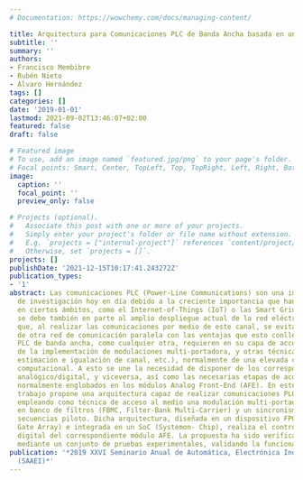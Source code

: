 ```yaml
---
# Documentation: https://wowchemy.com/docs/managing-content/

title: Arquitectura para Comunicaciones PLC de Banda Ancha basada en un AnalogFront-End
subtitle: ''
summary: ''
authors:
- Francisco Membibre
- Rubén Nieto
- Álvaro Hernández
tags: []
categories: []
date: '2019-01-01'
lastmod: 2021-09-02T13:46:07+02:00
featured: false
draft: false

# Featured image
# To use, add an image named `featured.jpg/png` to your page's folder.
# Focal points: Smart, Center, TopLeft, Top, TopRight, Left, Right, BottomLeft, Bottom, BottomRight.
image:
  caption: ''
  focal_point: ''
  preview_only: false

# Projects (optional).
#   Associate this post with one or more of your projects.
#   Simply enter your project's folder or file name without extension.
#   E.g. `projects = ["internal-project"]` references `content/project/deep-learning/index.md`.
#   Otherwise, set `projects = []`.
projects: []
publishDate: '2021-12-15T10:17:41.243272Z'
publication_types:
- '1'
abstract: Las comunicaciones PLC (Power-Line Communications) son una importante línea
  de investigación hoy en día debido a la creciente importancia que han ido adquiriendo
  en ciertos ámbitos, como el Internet-of-Things (IoT) o las Smart Grids. Su relevancia
  se debe también en parte al amplio despliegue actual de la red eléctrica, de forma
  que, al realizar las comunicaciones por medio de este canal, se evita la implementación
  de otra red de comunicación paralela con las ventajas que esto conlleva. Las comunicaciones
  PLC de banda ancha, como cualquier otra, requieren en su capa de acceso al medio
  de la implementación de modulaciones multi-portadora, y otras técnicas (sincronismo,
  estimación e igualación de canal, etc.), normalmente de una elevada complejidad
  computacional. A esto se une la necesidad de disponer de los correspondientes conversores
  analógico/digital, y viceversa, así como las necesarias etapas de acondicionamiento,
  normalmente englobados en los módulos Analog Front-End (AFE). En este sentido, este
  trabajo propone una arquitectura capaz de realizar comunicaciones PLC de banda ancha,
  empleando como técnica de acceso al medio una modulación multi-portadora basada
  en banco de filtros (FBMC, Filter-Bank Multi-Carrier) y un sincronismo basado en
  secuencias piloto. Dicha arquitectura, diseñada en un dispositivo FPGA (Field-Programmable
  Gate Array) e integrada en un SoC (Systemon- Chip), realiza el control y gestión
  digital del correspondiente módulo AFE. La propuesta ha sido verificada satisfactoriamente
  mediante un conjunto de pruebas experimentales, validando la funcionalidad prevista.
publication: '*2019 XXVI Seminario Anual de Automática, Electrónica Industrial e Instrumentación
  (SAAEI)*'
---
```

